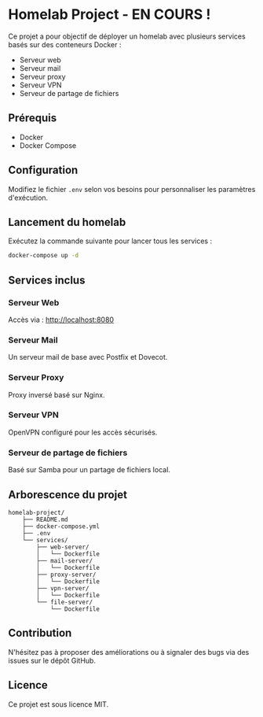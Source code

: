 
# Homelab Project - EN COURS !

Ce projet a pour objectif de déployer un homelab avec plusieurs services basés sur des conteneurs Docker :  
- Serveur web  
- Serveur mail  
- Serveur proxy  
- Serveur VPN  
- Serveur de partage de fichiers  

## Prérequis
- Docker
- Docker Compose

## Configuration
Modifiez le fichier `.env` selon vos besoins pour personnaliser les paramètres d'exécution.

## Lancement du homelab
Exécutez la commande suivante pour lancer tous les services :

```bash
docker-compose up -d
```

## Services inclus
### Serveur Web
Accès via : [http://localhost:8080](http://localhost:8080)

### Serveur Mail
Un serveur mail de base avec Postfix et Dovecot.

### Serveur Proxy
Proxy inversé basé sur Nginx.

### Serveur VPN
OpenVPN configuré pour les accès sécurisés.

### Serveur de partage de fichiers
Basé sur Samba pour un partage de fichiers local.

## Arborescence du projet
```plaintext
homelab-project/
    ├── README.md
    ├── docker-compose.yml
    ├── .env
    └── services/
        ├── web-server/
        │   └── Dockerfile
        ├── mail-server/
        │   └── Dockerfile
        ├── proxy-server/
        │   └── Dockerfile
        ├── vpn-server/
        │   └── Dockerfile
        └── file-server/
            └── Dockerfile
```

## Contribution
N'hésitez pas à proposer des améliorations ou à signaler des bugs via des issues sur le dépôt GitHub.

## Licence
Ce projet est sous licence MIT.
